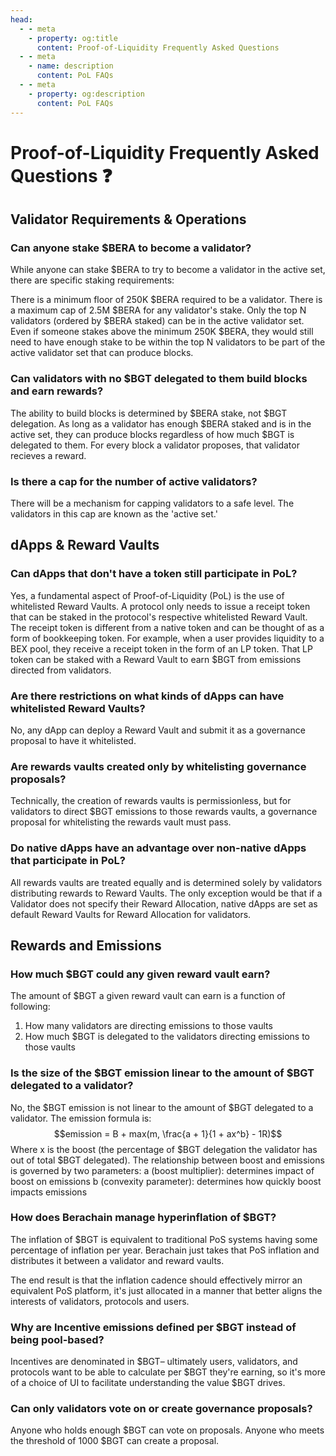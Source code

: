 ```yaml
---
head:
  - - meta
    - property: og:title
      content: Proof-of-Liquidity Frequently Asked Questions
  - - meta
    - name: description
      content: PoL FAQs
  - - meta
    - property: og:description
      content: PoL FAQs
---
```


# Proof-of-Liquidity Frequently Asked Questions ❓

## Validator Requirements & Operations

### Can anyone stake $BERA to become a validator?

While anyone can stake $BERA to try to become a validator in the active set, there are specific staking requirements:

There is a minimum floor of 250K $BERA required to be a validator. There is a maximum cap of 2.5M $BERA for any validator's stake. Only the top N validators (ordered by $BERA staked) can be in the active validator set. Even if someone stakes above the minimum 250K $BERA, they would still need to have enough stake to be within the top N validators to be part of the active validator set that can produce blocks.

### Can validators with no $BGT delegated to them build blocks and earn rewards?

The ability to build blocks is determined by $BERA stake, not $BGT delegation. As long as a validator has enough $BERA staked and is in the active set, they can produce blocks regardless of how much $BGT is delegated to them. For every block a validator proposes, that validator recieves a reward. 

### Is there a cap for the number of active validators?

There will be a mechanism for capping validators to a safe level. The validators in this cap are known as the 'active set.'

## dApps & Reward Vaults

### Can dApps that don't have a token still participate in PoL?

Yes, a fundamental aspect of Proof-of-Liquidity (PoL) is the use of whitelisted Reward Vaults. A protocol only needs to issue a receipt token that can be staked in the protocol's respective whitelisted Reward Vault. The receipt token is different from a native token and can be thought of as a form of bookkeeping token. For example, when a user provides liquidity to a BEX pool, they receive a receipt token in the form of an LP token. That LP token can be staked with a Reward Vault to earn $BGT from emissions directed from validators.

### Are there restrictions on what kinds of dApps can have whitelisted Reward Vaults?

No, any dApp can deploy a Reward Vault and submit it as a governance proposal to have it whitelisted.

### Are rewards vaults created only by whitelisting governance proposals?

Technically, the creation of rewards vaults is permissionless, but for validators to direct $BGT emissions to those rewards vaults, a governance proposal for whitelisting the rewards vault must pass.

### Do native dApps have an advantage over non-native dApps that participate in PoL?

All rewards vaults are treated equally and is determined solely by validators distributing rewards to Reward Vaults. The only exception would be that if a Validator does not specify their Reward Allocation, native dApps are set as default Reward Vaults for Reward Allocation for validators.

## Rewards and Emissions

### How much $BGT could any given reward vault earn?

The amount of $BGT a given reward vault can earn is a function of following:
1. How many validators are directing emissions to those vaults
2. How much $BGT is delegated to the validators directing emissions to those vaults

### Is the size of the $BGT emission linear to the amount of $BGT delegated to a validator?

No, the $BGT emission is not linear to the amount of $BGT delegated to a validator. The emission formula is:
$$emission = B + max(m, \frac{a + 1}{1 + ax^b} - 1R)$$
Where x is the boost (the percentage of $BGT delegation the validator has out of total $BGT delegated). The relationship between boost and emissions is governed by two parameters:
a (boost multiplier): determines impact of boost on emissions
b (convexity parameter): determines how quickly boost impacts emissions

### How does Berachain manage hyperinflation of $BGT?

The inflation of $BGT is equivalent to traditional PoS systems having some percentage of inflation per year. Berachain just takes that PoS inflation and distributes it between a validator and reward vaults.

The end result is that the inflation cadence should effectively mirror an equivalent PoS platform, it's just allocated in a manner that better aligns the interests of validators, protocols and users.

### Why are Incentive emissions defined per $BGT instead of being pool-based?

Incentives are denominated in $BGT– ultimately users, validators, and protocols want to be able to calculate per $BGT they're earning, so it's more of a choice of UI to facilitate understanding the value $BGT drives.

### Can only validators vote on or create governance proposals?

Anyone who holds enough $BGT can vote on proposals. Anyone who meets the threshold of 1000 $BGT can create a proposal. 
